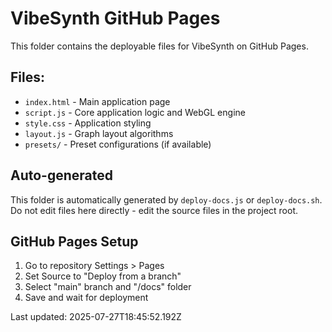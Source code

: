# VibeSynth GitHub Pages

This folder contains the deployable files for VibeSynth on GitHub Pages.

## Files:
- `index.html` - Main application page
- `script.js` - Core application logic and WebGL engine
- `style.css` - Application styling
- `layout.js` - Graph layout algorithms
- `presets/` - Preset configurations (if available)

## Auto-generated
This folder is automatically generated by `deploy-docs.js` or `deploy-docs.sh`. 
Do not edit files here directly - edit the source files in the project root.

## GitHub Pages Setup
1. Go to repository Settings > Pages
2. Set Source to "Deploy from a branch"
3. Select "main" branch and "/docs" folder
4. Save and wait for deployment

Last updated: 2025-07-27T18:45:52.192Z
